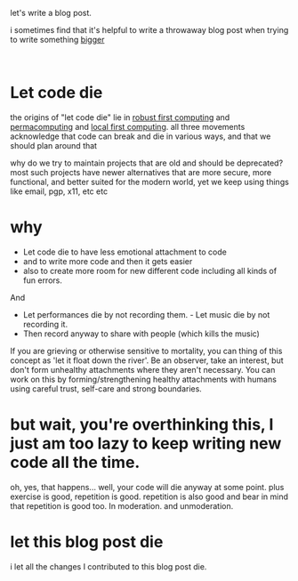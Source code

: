 let's write a blog post.

i sometimes find that it's helpful to write a throwaway blog post when trying to write something [bigger](https://github.com/pastagang/pastagang/edit/main/paper/readme.md)

<br>

# Let code die 

the origins of "let code die" lie in [robust first computing](https://andrewwalpole.com/blog/an-introduction-to-robust-first-computation/) and [permacomputing](https://permacomputing.net/permacomputing/) and [local first computing](https://www.inkandswitch.com/local-first/). all three movements acknowledge that code can break and die in various ways, and that we should plan around that

why do we try to maintain projects that are old and should be deprecated? most such projects have newer alternatives that are more secure, more functional, and better suited for the modern world, yet we keep using things like email, pgp, x11, etc etc

# why
- Let code die to have less emotional attachment to code
- and to write more code and then it gets easier
- also to create more room for new different code including all kinds of fun errors.

And
- Let performances die by not recording them. - Let music die by not recording it.
- Then record anyway to share with people (which kills the music)

If you are grieving or otherwise sensitive to mortality, you can thing of this concept as 'let it float down the river'. Be an observer, take an interest, but don't form unhealthy attachments where they aren't necessary. You can work on this by forming/strengthening healthy attachments with humans using careful trust, self-care and strong boundaries.

# but wait, you're overthinking this, I just am too lazy to keep writing new code all the time.

oh, yes, that happens... well, your code will die anyway at some point. plus exercise is good, repetition is good. repetition is also good and bear in mind that repetition is good too. In moderation. and unmoderation.

# let this blog post die

i let all the changes I contributed to this blog post die. 
